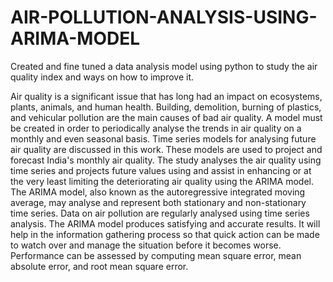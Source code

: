 # AIR-POLLUTION-ANALYSIS-USING-ARIMA-MODEL
Created and fine tuned a data analysis model using python to study the air quality index and ways on how to improve it.

Air quality is a significant issue that has long had an impact on ecosystems, plants, animals, and human health. Building, demolition, burning of plastics, and vehicular pollution are the main causes of bad air quality. A model must be created in order to periodically analyse the trends in air quality on a monthly and even seasonal basis. Time series models for analysing future air quality are discussed in this work. These models are used to project and forecast India's monthly air quality. The study analyses the air quality using time series and projects future values using and assist in enhancing or at the very least limiting the deteriorating air quality using the ARIMA model. The ARIMA model, also known as the autoregressive integrated moving average, may analyse and represent both stationary and non-stationary time series. Data on air pollution are regularly analysed using time series analysis. The ARIMA model produces satisfying and accurate results. It will help in the information gathering process so that quick action can be made to watch over and manage the situation before it becomes worse. Performance can be assessed by computing mean square error, mean absolute error, and root mean square error.
